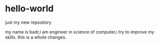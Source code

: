 # hello-world
just my new repository 

my name is badr,i am engineer in science of computer,i try to improve my skills.
this is a whole changes.
